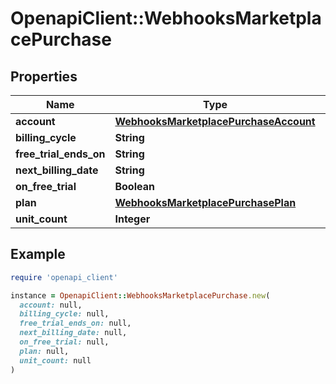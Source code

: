 # OpenapiClient::WebhooksMarketplacePurchase

## Properties

| Name | Type | Description | Notes |
| ---- | ---- | ----------- | ----- |
| **account** | [**WebhooksMarketplacePurchaseAccount**](WebhooksMarketplacePurchaseAccount.md) |  |  |
| **billing_cycle** | **String** |  |  |
| **free_trial_ends_on** | **String** |  |  |
| **next_billing_date** | **String** |  |  |
| **on_free_trial** | **Boolean** |  |  |
| **plan** | [**WebhooksMarketplacePurchasePlan**](WebhooksMarketplacePurchasePlan.md) |  |  |
| **unit_count** | **Integer** |  |  |

## Example

```ruby
require 'openapi_client'

instance = OpenapiClient::WebhooksMarketplacePurchase.new(
  account: null,
  billing_cycle: null,
  free_trial_ends_on: null,
  next_billing_date: null,
  on_free_trial: null,
  plan: null,
  unit_count: null
)
```

